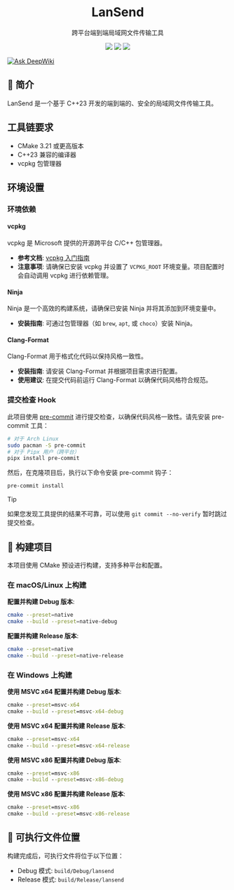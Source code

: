 <h1 align="center">
  LanSend
</h1>
<p align="center">
  跨平台端到端局域网文件传输工具
</p>

<p align="center">
  <img src="https://img.shields.io/badge/language-C%2B%2B23-yellow.svg">
  <img src="https://img.shields.io/badge/platform-Windows%20%7C%20macOS%20%7C%20Linux-lightgreen.svg">
  <img src="https://img.shields.io/badge/network-boost.asio-blue.svg">
</p>

[![Ask DeepWiki](https://deepwiki.com/badge.svg)](https://deepwiki.com/xgay231/LanSend)


## :pushpin: 简介

LanSend 是一个基于 C++23 开发的端到端的、安全的局域网文件传输工具。

## 工具链要求

- CMake 3.21 或更高版本
- C++23 兼容的编译器
- vcpkg 包管理器

## 环境设置

### 环境依赖

#### vcpkg

vcpkg 是 Microsoft 提供的开源跨平台 C/C++ 包管理器。

- **参考文档**: [vcpkg 入门指南](https://learn.microsoft.com/zh-cn/vcpkg/get_started/get-started?pivots=shell-powershell)
- **注意事项**: 请确保已安装 vcpkg 并设置了 `VCPKG_ROOT` 环境变量。项目配置时会自动调用 vcpkg 进行依赖管理。

#### Ninja

Ninja 是一个高效的构建系统，请确保已安装 Ninja 并将其添加到环境变量中。

- **安装指南**: 可通过包管理器（如 `brew`, `apt`, 或 `choco`）安装 Ninja。

#### Clang-Format

Clang-Format 用于格式化代码以保持风格一致性。

- **安装指南**: 请安装 Clang-Format 并根据项目需求进行配置。
- **使用建议**: 在提交代码前运行 Clang-Format 以确保代码风格符合规范。

### 提交检查 Hook

此项目使用 [pre-commit](https://pre-commit.com/) 进行提交检查，以确保代码风格一致性。请先安装 pre-commit 工具：

```bash
# 对于 Arch Linux
sudo pacman -S pre-commit
# 对于 Pipx 用户（跨平台）
pipx install pre-commit
```

然后，在克隆项目后，执行以下命令安装 pre-commit 钩子：

```bash
pre-commit install
```

> [!TIP]  
> 如果您发现工具提供的结果不可靠，可以使用 `git commit --no-verify` 暂时跳过提交检查。

## :triangular_ruler: 构建项目

本项目使用 CMake 预设进行构建，支持多种平台和配置。

### 在 macOS/Linux 上构建

**配置并构建 Debug 版本**:

```bash
cmake --preset=native
cmake --build --preset=native-debug
```

**配置并构建 Release 版本**:

```bash
cmake --preset=native
cmake --build --preset=native-release
```

### 在 Windows 上构建

**使用 MSVC x64 配置并构建 Debug 版本**:

```cmd
cmake --preset=msvc-x64
cmake --build --preset=msvc-x64-debug
```

**使用 MSVC x64 配置并构建 Release 版本**:

```cmd
cmake --preset=msvc-x64
cmake --build --preset=msvc-x64-release
```

**使用 MSVC x86 配置并构建 Debug 版本**:

```cmd
cmake --preset=msvc-x86
cmake --build --preset=msvc-x86-debug
```

**使用 MSVC x86 配置并构建 Release 版本**:

```cmd
cmake --preset=msvc-x86
cmake --build --preset=msvc-x86-release
```

## :open_file_folder: 可执行文件位置

构建完成后，可执行文件将位于以下位置：

- Debug 模式: `build/Debug/lansend`
- Release 模式: `build/Release/lansend`
